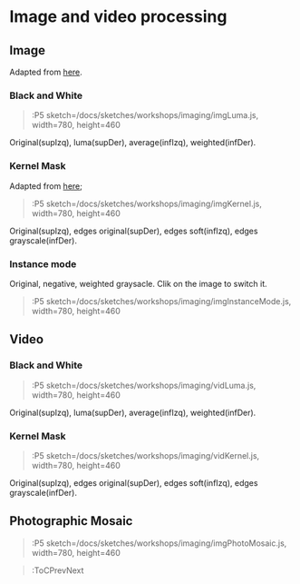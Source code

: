 # Image and video processing

## Image

Adapted from [here](https://p5js.org/es/examples/image-brightness.html).

### Black and White

> :P5 sketch=/docs/sketches/workshops/imaging/imgLuma.js, width=780, height=460

Original(supIzq), luma(supDer), average(infIzq), weighted(infDer).

### Kernel Mask

Adapted from [here](https://idmnyu.github.io/p5.js-image/index.html);

> :P5 sketch=/docs/sketches/workshops/imaging/imgKernel.js, width=780, height=460

Original(supIzq), edges original(supDer), edges soft(infIzq), edges grayscale(infDer).

### Instance mode

Original, negative, weighted graysacle. Clik on the image to switch it.

> :P5 sketch=/docs/sketches/workshops/imaging/imgInstanceMode.js, width=780, height=460

## Video

### Black and White

> :P5 sketch=/docs/sketches/workshops/imaging/vidLuma.js, width=780, height=460

Original(supIzq), luma(supDer), average(infIzq), weighted(infDer).

### Kernel Mask

> :P5 sketch=/docs/sketches/workshops/imaging/vidKernel.js, width=780, height=460

Original(supIzq), edges original(supDer), edges soft(infIzq), edges grayscale(infDer).

## Photographic Mosaic

> :P5 sketch=/docs/sketches/workshops/imaging/imgPhotoMosaic.js, width=780, height=460

> :ToCPrevNext